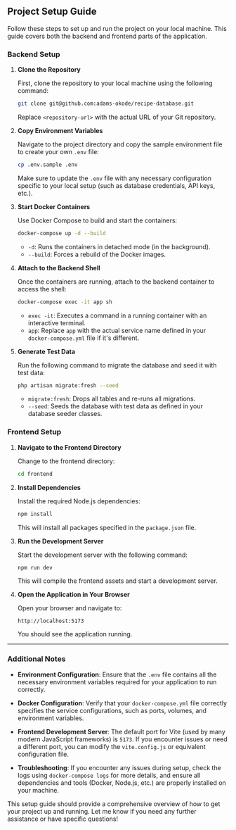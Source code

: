 ## Project Setup Guide

Follow these steps to set up and run the project on your local machine. This guide covers both the backend and frontend parts of the application.

### Backend Setup

1. **Clone the Repository**

   First, clone the repository to your local machine using the following command:

   ```bash
   git clone git@github.com:adams-okode/recipe-database.git
   ```

   Replace `<repository-url>` with the actual URL of your Git repository.

2. **Copy Environment Variables**

   Navigate to the project directory and copy the sample environment file to create your own `.env` file:

   ```bash
   cp .env.sample .env
   ```

   Make sure to update the `.env` file with any necessary configuration specific to your local setup (such as database credentials, API keys, etc.).

3. **Start Docker Containers**

   Use Docker Compose to build and start the containers:

   ```bash
   docker-compose up -d --build
   ```

   - `-d`: Runs the containers in detached mode (in the background).
   - `--build`: Forces a rebuild of the Docker images.

4. **Attach to the Backend Shell**

   Once the containers are running, attach to the backend container to access the shell:

   ```bash
   docker-compose exec -it app sh
   ```

   - `exec -it`: Executes a command in a running container with an interactive terminal.
   - `app`: Replace `app` with the actual service name defined in your `docker-compose.yml` file if it's different.

5. **Generate Test Data**

   Run the following command to migrate the database and seed it with test data:

   ```bash
   php artisan migrate:fresh --seed
   ```

   - `migrate:fresh`: Drops all tables and re-runs all migrations.
   - `--seed`: Seeds the database with test data as defined in your database seeder classes.

### Frontend Setup

1. **Navigate to the Frontend Directory**

   Change to the frontend directory:

   ```bash
   cd frontend
   ```

2. **Install Dependencies**

   Install the required Node.js dependencies:

   ```bash
   npm install
   ```

   This will install all packages specified in the `package.json` file.

3. **Run the Development Server**

   Start the development server with the following command:

   ```bash
   npm run dev
   ```

   This will compile the frontend assets and start a development server.

4. **Open the Application in Your Browser**

   Open your browser and navigate to:

   ```
   http://localhost:5173
   ```

   You should see the application running.

---

### Additional Notes

- **Environment Configuration**: Ensure that the `.env` file contains all the necessary environment variables required for your application to run correctly.
- **Docker Configuration**: Verify that your `docker-compose.yml` file correctly specifies the service configurations, such as ports, volumes, and environment variables.

- **Frontend Development Server**: The default port for Vite (used by many modern JavaScript frameworks) is `5173`. If you encounter issues or need a different port, you can modify the `vite.config.js` or equivalent configuration file.

- **Troubleshooting**: If you encounter any issues during setup, check the logs using `docker-compose logs` for more details, and ensure all dependencies and tools (Docker, Node.js, etc.) are properly installed on your machine.

This setup guide should provide a comprehensive overview of how to get your project up and running. Let me know if you need any further assistance or have specific questions!
